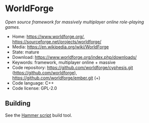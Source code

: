 # WorldForge

_Open source framework for massively multiplayer online role-playing games._

- Home: https://www.worldforge.org/, https://sourceforge.net/projects/worldforge/
- Media: https://en.wikipedia.org/wiki/WorldForge
- State: mature
- Download: https://www.worldforge.org/index.php/downloads/
- Keywords: framework, multiplayer online + massive
- Code repository: https://github.com/worldforge/cyphesis.git (https://github.com/worldforge), https://github.com/worldforge/ember.git (+)
- Code language: C++
- Code license: GPL-2.0

## Building

See the [Hammer script](https://github.com/worldforge/hammer) build tool.

